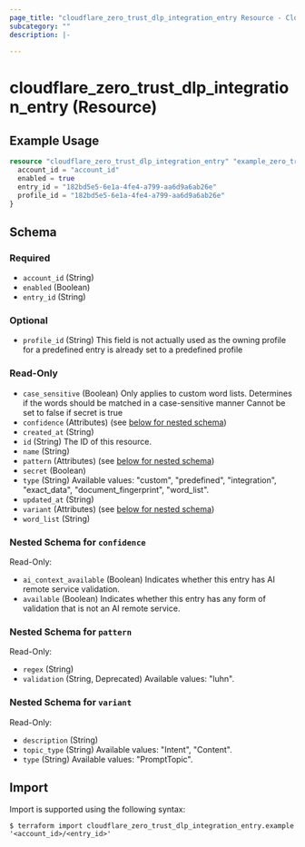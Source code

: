 ```yaml
---
page_title: "cloudflare_zero_trust_dlp_integration_entry Resource - Cloudflare"
subcategory: ""
description: |-
  
---
```


# cloudflare_zero_trust_dlp_integration_entry (Resource)



## Example Usage

```terraform
resource "cloudflare_zero_trust_dlp_integration_entry" "example_zero_trust_dlp_integration_entry" {
  account_id = "account_id"
  enabled = true
  entry_id = "182bd5e5-6e1a-4fe4-a799-aa6d9a6ab26e"
  profile_id = "182bd5e5-6e1a-4fe4-a799-aa6d9a6ab26e"
}
```

<!-- schema generated by tfplugindocs -->
## Schema

### Required

- `account_id` (String)
- `enabled` (Boolean)
- `entry_id` (String)

### Optional

- `profile_id` (String) This field is not actually used as the owning profile for a predefined entry is already set
to a predefined profile

### Read-Only

- `case_sensitive` (Boolean) Only applies to custom word lists.
Determines if the words should be matched in a case-sensitive manner
Cannot be set to false if secret is true
- `confidence` (Attributes) (see [below for nested schema](#nestedatt--confidence))
- `created_at` (String)
- `id` (String) The ID of this resource.
- `name` (String)
- `pattern` (Attributes) (see [below for nested schema](#nestedatt--pattern))
- `secret` (Boolean)
- `type` (String) Available values: "custom", "predefined", "integration", "exact_data", "document_fingerprint", "word_list".
- `updated_at` (String)
- `variant` (Attributes) (see [below for nested schema](#nestedatt--variant))
- `word_list` (String)

<a id="nestedatt--confidence"></a>
### Nested Schema for `confidence`

Read-Only:

- `ai_context_available` (Boolean) Indicates whether this entry has AI remote service validation.
- `available` (Boolean) Indicates whether this entry has any form of validation that is not an AI remote service.


<a id="nestedatt--pattern"></a>
### Nested Schema for `pattern`

Read-Only:

- `regex` (String)
- `validation` (String, Deprecated) Available values: "luhn".


<a id="nestedatt--variant"></a>
### Nested Schema for `variant`

Read-Only:

- `description` (String)
- `topic_type` (String) Available values: "Intent", "Content".
- `type` (String) Available values: "PromptTopic".

## Import

Import is supported using the following syntax:

```shell
$ terraform import cloudflare_zero_trust_dlp_integration_entry.example '<account_id>/<entry_id>'
```
